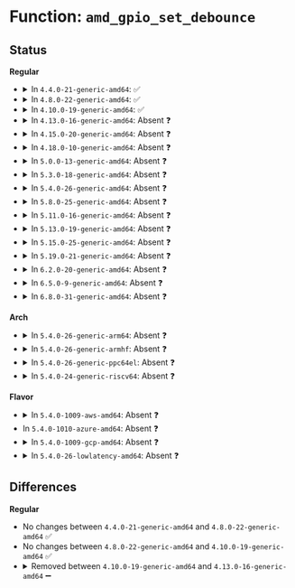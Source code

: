 # Function: <code>amd_gpio_set_debounce</code>

## Status
<b>Regular</b>
<ul>
<li>
<details>
<summary>In <code>4.4.0-21-generic-amd64</code>: ✅</summary>

```c
int amd_gpio_set_debounce(struct gpio_chip * gc, unsigned int offset, unsigned int debounce)
```

```json
{
  "name": "amd_gpio_set_debounce",
  "collision_type": "Unique Static",
  "inline_type": "No",
  "funcs": [
    {
      "addr": 18446744071583177456,
      "name": "amd_gpio_set_debounce",
      "external": false,
      "loc": "drivers/pinctrl/pinctrl-amd.c:118",
      "file": "drivers/pinctrl/pinctrl-amd.c",
      "inline": "seen, unknown",
      "caller_inline": [],
      "caller_func": []
    }
  ],
  "symbols": [
    {
      "addr": 18446744071583177456,
      "name": "amd_gpio_set_debounce",
      "section": ".text",
      "bind": "STB_LOCAL",
      "size": 273
    }
  ]
}
```
</details>
</li>
<li>
<details>
<summary>In <code>4.8.0-22-generic-amd64</code>: ✅</summary>

```c
int amd_gpio_set_debounce(struct gpio_chip * gc, unsigned int offset, unsigned int debounce)
```

```json
{
  "name": "amd_gpio_set_debounce",
  "collision_type": "Unique Static",
  "inline_type": "No",
  "funcs": [
    {
      "addr": 18446744071583474752,
      "name": "amd_gpio_set_debounce",
      "external": false,
      "loc": "drivers/pinctrl/pinctrl-amd.c:102",
      "file": "drivers/pinctrl/pinctrl-amd.c",
      "inline": "seen, unknown",
      "caller_inline": [],
      "caller_func": []
    }
  ],
  "symbols": [
    {
      "addr": 18446744071583474752,
      "name": "amd_gpio_set_debounce",
      "section": ".text",
      "bind": "STB_LOCAL",
      "size": 254
    }
  ]
}
```
</details>
</li>
<li>
<details>
<summary>In <code>4.10.0-19-generic-amd64</code>: ✅</summary>

```c
int amd_gpio_set_debounce(struct gpio_chip * gc, unsigned int offset, unsigned int debounce)
```

```json
{
  "name": "amd_gpio_set_debounce",
  "collision_type": "Unique Static",
  "inline_type": "No",
  "funcs": [
    {
      "addr": 18446744071583602128,
      "name": "amd_gpio_set_debounce",
      "external": false,
      "loc": "drivers/pinctrl/pinctrl-amd.c:102",
      "file": "drivers/pinctrl/pinctrl-amd.c",
      "inline": "seen, unknown",
      "caller_inline": [],
      "caller_func": []
    }
  ],
  "symbols": [
    {
      "addr": 18446744071583602128,
      "name": "amd_gpio_set_debounce",
      "section": ".text",
      "bind": "STB_LOCAL",
      "size": 254
    }
  ]
}
```
</details>
</li>
<li>
<details>
<summary>In <code>4.13.0-16-generic-amd64</code>: Absent ❓</summary>

```json
{
  "name": "amd_gpio_set_debounce",
  "collision_type": "Unique Static",
  "inline_type": "Full",
  "funcs": [
    {
      "addr": 18446744071583641585,
      "name": "amd_gpio_set_debounce",
      "external": false,
      "loc": "drivers/pinctrl/pinctrl-amd.c:107",
      "file": "drivers/pinctrl/pinctrl-amd.c",
      "inline": "not declared, inlined",
      "caller_inline": [
        "drivers/pinctrl/pinctrl-amd.c:amd_gpio_set_config"
      ],
      "caller_func": []
    }
  ],
  "symbols": []
}
```
</details>
</li>
<li>
<details>
<summary>In <code>4.15.0-20-generic-amd64</code>: Absent ❓</summary>

```json
{
  "name": "amd_gpio_set_debounce",
  "collision_type": "Unique Static",
  "inline_type": "Full",
  "funcs": [
    {
      "addr": 18446744071583888001,
      "name": "amd_gpio_set_debounce",
      "external": false,
      "loc": "drivers/pinctrl/pinctrl-amd.c:107",
      "file": "drivers/pinctrl/pinctrl-amd.c",
      "inline": "not declared, inlined",
      "caller_inline": [
        "drivers/pinctrl/pinctrl-amd.c:amd_gpio_set_config"
      ],
      "caller_func": []
    }
  ],
  "symbols": []
}
```
</details>
</li>
<li>
<details>
<summary>In <code>4.18.0-10-generic-amd64</code>: Absent ❓</summary>

```json
{
  "name": "amd_gpio_set_debounce",
  "collision_type": "Unique Static",
  "inline_type": "Full",
  "funcs": [
    {
      "addr": 18446744071584089109,
      "name": "amd_gpio_set_debounce",
      "external": false,
      "loc": "drivers/pinctrl/pinctrl-amd.c:120",
      "file": "drivers/pinctrl/pinctrl-amd.c",
      "inline": "not declared, inlined",
      "caller_inline": [
        "drivers/pinctrl/pinctrl-amd.c:amd_gpio_set_config"
      ],
      "caller_func": []
    }
  ],
  "symbols": []
}
```
</details>
</li>
<li>
<details>
<summary>In <code>5.0.0-13-generic-amd64</code>: Absent ❓</summary>

```json
{
  "name": "amd_gpio_set_debounce",
  "collision_type": "Unique Static",
  "inline_type": "Full",
  "funcs": [
    {
      "addr": 18446744071584173669,
      "name": "amd_gpio_set_debounce",
      "external": false,
      "loc": "drivers/pinctrl/pinctrl-amd.c:120",
      "file": "drivers/pinctrl/pinctrl-amd.c",
      "inline": "not declared, inlined",
      "caller_inline": [
        "drivers/pinctrl/pinctrl-amd.c:amd_gpio_set_config"
      ],
      "caller_func": []
    }
  ],
  "symbols": []
}
```
</details>
</li>
<li>
<details>
<summary>In <code>5.3.0-18-generic-amd64</code>: Absent ❓</summary>

```json
{
  "name": "amd_gpio_set_debounce",
  "collision_type": "Unique Static",
  "inline_type": "Full",
  "funcs": [
    {
      "addr": 18446744071584362565,
      "name": "amd_gpio_set_debounce",
      "external": false,
      "loc": "drivers/pinctrl/pinctrl-amd.c:116",
      "file": "drivers/pinctrl/pinctrl-amd.c",
      "inline": "not declared, inlined",
      "caller_inline": [
        "drivers/pinctrl/pinctrl-amd.c:amd_gpio_set_config"
      ],
      "caller_func": []
    }
  ],
  "symbols": []
}
```
</details>
</li>
<li>
<details>
<summary>In <code>5.4.0-26-generic-amd64</code>: Absent ❓</summary>

```json
{
  "name": "amd_gpio_set_debounce",
  "collision_type": "Unique Static",
  "inline_type": "Full",
  "funcs": [
    {
      "addr": 18446744071584497493,
      "name": "amd_gpio_set_debounce",
      "external": false,
      "loc": "drivers/pinctrl/pinctrl-amd.c:116",
      "file": "drivers/pinctrl/pinctrl-amd.c",
      "inline": "not declared, inlined",
      "caller_inline": [
        "drivers/pinctrl/pinctrl-amd.c:amd_gpio_set_config"
      ],
      "caller_func": []
    }
  ],
  "symbols": []
}
```
</details>
</li>
<li>
<details>
<summary>In <code>5.8.0-25-generic-amd64</code>: Absent ❓</summary>

```json
{
  "name": "amd_gpio_set_debounce",
  "collision_type": "Unique Static",
  "inline_type": "Full",
  "funcs": [
    {
      "addr": 18446744071585162373,
      "name": "amd_gpio_set_debounce",
      "external": false,
      "loc": "drivers/pinctrl/pinctrl-amd.c:119",
      "file": "drivers/pinctrl/pinctrl-amd.c",
      "inline": "not declared, inlined",
      "caller_inline": [
        "drivers/pinctrl/pinctrl-amd.c:amd_gpio_set_config"
      ],
      "caller_func": []
    }
  ],
  "symbols": []
}
```
</details>
</li>
<li>
<details>
<summary>In <code>5.11.0-16-generic-amd64</code>: Absent ❓</summary>

```json
{
  "name": "amd_gpio_set_debounce",
  "collision_type": "Unique Static",
  "inline_type": "Full",
  "funcs": [
    {
      "addr": 18446744071585312181,
      "name": "amd_gpio_set_debounce",
      "external": false,
      "loc": "drivers/pinctrl/pinctrl-amd.c:119",
      "file": "drivers/pinctrl/pinctrl-amd.c",
      "inline": "not declared, inlined",
      "caller_inline": [
        "drivers/pinctrl/pinctrl-amd.c:amd_gpio_set_config"
      ],
      "caller_func": []
    }
  ],
  "symbols": []
}
```
</details>
</li>
<li>
<details>
<summary>In <code>5.13.0-19-generic-amd64</code>: Absent ❓</summary>

```json
{
  "name": "amd_gpio_set_debounce",
  "collision_type": "Unique Static",
  "inline_type": "Full",
  "funcs": [
    {
      "addr": 18446744071585196693,
      "name": "amd_gpio_set_debounce",
      "external": false,
      "loc": "drivers/pinctrl/pinctrl-amd.c:119",
      "file": "drivers/pinctrl/pinctrl-amd.c",
      "inline": "not declared, inlined",
      "caller_inline": [
        "drivers/pinctrl/pinctrl-amd.c:amd_gpio_set_config"
      ],
      "caller_func": []
    }
  ],
  "symbols": []
}
```
</details>
</li>
<li>
<details>
<summary>In <code>5.15.0-25-generic-amd64</code>: Absent ❓</summary>

```json
{
  "name": "amd_gpio_set_debounce",
  "collision_type": "Unique Static",
  "inline_type": "Full",
  "funcs": [
    {
      "addr": 18446744071585650997,
      "name": "amd_gpio_set_debounce",
      "external": false,
      "loc": "drivers/pinctrl/pinctrl-amd.c:119",
      "file": "drivers/pinctrl/pinctrl-amd.c",
      "inline": "not declared, inlined",
      "caller_inline": [
        "drivers/pinctrl/pinctrl-amd.c:amd_gpio_set_config"
      ],
      "caller_func": []
    }
  ],
  "symbols": []
}
```
</details>
</li>
<li>
<details>
<summary>In <code>5.19.0-21-generic-amd64</code>: Absent ❓</summary>

```json
{
  "name": "amd_gpio_set_debounce",
  "collision_type": "Unique Static",
  "inline_type": "Full",
  "funcs": [
    {
      "addr": 18446744071586812789,
      "name": "amd_gpio_set_debounce",
      "external": false,
      "loc": "drivers/pinctrl/pinctrl-amd.c:119",
      "file": "drivers/pinctrl/pinctrl-amd.c",
      "inline": "not declared, inlined",
      "caller_inline": [
        "drivers/pinctrl/pinctrl-amd.c:amd_gpio_set_config"
      ],
      "caller_func": []
    }
  ],
  "symbols": []
}
```
</details>
</li>
<li>
<details>
<summary>In <code>6.2.0-20-generic-amd64</code>: Absent ❓</summary>

```json
{
  "name": "amd_gpio_set_debounce",
  "collision_type": "Unique Static",
  "inline_type": "Full",
  "funcs": [
    {
      "addr": 18446744071587951701,
      "name": "amd_gpio_set_debounce",
      "external": false,
      "loc": "drivers/pinctrl/pinctrl-amd.c:118",
      "file": "drivers/pinctrl/pinctrl-amd.c",
      "inline": "not declared, inlined",
      "caller_inline": [
        "drivers/pinctrl/pinctrl-amd.c:amd_gpio_set_config"
      ],
      "caller_func": []
    }
  ],
  "symbols": []
}
```
</details>
</li>
<li>
<details>
<summary>In <code>6.5.0-9-generic-amd64</code>: Absent ❓</summary>

```json
{
  "name": "amd_gpio_set_debounce",
  "collision_type": "Unique Static",
  "inline_type": "Full",
  "funcs": [
    {
      "addr": 18446744071588228400,
      "name": "amd_gpio_set_debounce",
      "external": false,
      "loc": "drivers/pinctrl/pinctrl-amd.c:119",
      "file": "drivers/pinctrl/pinctrl-amd.c",
      "inline": "not declared, inlined",
      "caller_inline": [
        "drivers/pinctrl/pinctrl-amd.c:amd_pinconf_set"
      ],
      "caller_func": []
    }
  ],
  "symbols": []
}
```
</details>
</li>
<li>
<details>
<summary>In <code>6.8.0-31-generic-amd64</code>: Absent ❓</summary>

```json
{
  "name": "amd_gpio_set_debounce",
  "collision_type": "Unique Static",
  "inline_type": "Full",
  "funcs": [
    {
      "addr": 18446744071588521312,
      "name": "amd_gpio_set_debounce",
      "external": false,
      "loc": "drivers/pinctrl/pinctrl-amd.c:119",
      "file": "drivers/pinctrl/pinctrl-amd.c",
      "inline": "not declared, inlined",
      "caller_inline": [
        "drivers/pinctrl/pinctrl-amd.c:amd_pinconf_set"
      ],
      "caller_func": []
    }
  ],
  "symbols": []
}
```
</details>
</li>
</ul>
<b>Arch</b>
<ul>
<li>
<details>
<summary>In <code>5.4.0-26-generic-arm64</code>: Absent ❓</summary>

```json
{
  "name": "amd_gpio_set_debounce",
  "collision_type": "Unique Static",
  "inline_type": "Full",
  "funcs": [
    {
      "addr": 18446603336496525820,
      "name": "amd_gpio_set_debounce",
      "external": false,
      "loc": "drivers/pinctrl/pinctrl-amd.c:116",
      "file": "drivers/pinctrl/pinctrl-amd.c",
      "inline": "not declared, inlined",
      "caller_inline": [
        "drivers/pinctrl/pinctrl-amd.c:amd_gpio_set_config"
      ],
      "caller_func": []
    }
  ],
  "symbols": []
}
```
</details>
</li>
<li>
<details>
<summary>In <code>5.4.0-26-generic-armhf</code>: Absent ❓</summary>

```json
{
  "name": "amd_gpio_set_debounce",
  "collision_type": "Unique Static",
  "inline_type": "Full",
  "funcs": [
    {
      "addr": 3229829212,
      "name": "amd_gpio_set_debounce",
      "external": false,
      "loc": "drivers/pinctrl/pinctrl-amd.c:116",
      "file": "drivers/pinctrl/pinctrl-amd.c",
      "inline": "not declared, inlined",
      "caller_inline": [
        "drivers/pinctrl/pinctrl-amd.c:amd_gpio_set_config"
      ],
      "caller_func": []
    }
  ],
  "symbols": []
}
```
</details>
</li>
<li>
<details>
<summary>In <code>5.4.0-26-generic-ppc64el</code>: Absent ❓</summary>

```json
{
  "name": "amd_gpio_set_debounce",
  "collision_type": "Unique Static",
  "inline_type": "Full",
  "funcs": [
    {
      "addr": 13835058055290749100,
      "name": "amd_gpio_set_debounce",
      "external": false,
      "loc": "drivers/pinctrl/pinctrl-amd.c:116",
      "file": "drivers/pinctrl/pinctrl-amd.c",
      "inline": "not declared, inlined",
      "caller_inline": [
        "drivers/pinctrl/pinctrl-amd.c:amd_gpio_set_config"
      ],
      "caller_func": []
    }
  ],
  "symbols": []
}
```
</details>
</li>
<li>
<details>
<summary>In <code>5.4.0-24-generic-riscv64</code>: Absent ❓</summary>

```json
{
  "name": "amd_gpio_set_debounce",
  "collision_type": "Unique Static",
  "inline_type": "Full",
  "funcs": [
    {
      "addr": 18446743936275440286,
      "name": "amd_gpio_set_debounce",
      "external": false,
      "loc": "drivers/pinctrl/pinctrl-amd.c:116",
      "file": "drivers/pinctrl/pinctrl-amd.c",
      "inline": "not declared, inlined",
      "caller_inline": [
        "drivers/pinctrl/pinctrl-amd.c:amd_gpio_set_config"
      ],
      "caller_func": []
    }
  ],
  "symbols": []
}
```
</details>
</li>
</ul>
<b>Flavor</b>
<ul>
<li>
<details>
<summary>In <code>5.4.0-1009-aws-amd64</code>: Absent ❓</summary>

```json
{
  "name": "amd_gpio_set_debounce",
  "collision_type": "Unique Static",
  "inline_type": "Full",
  "funcs": [
    {
      "addr": 18446744071584466245,
      "name": "amd_gpio_set_debounce",
      "external": false,
      "loc": "drivers/pinctrl/pinctrl-amd.c:116",
      "file": "drivers/pinctrl/pinctrl-amd.c",
      "inline": "not declared, inlined",
      "caller_inline": [
        "drivers/pinctrl/pinctrl-amd.c:amd_gpio_set_config"
      ],
      "caller_func": []
    }
  ],
  "symbols": []
}
```
</details>
</li>
<li>
In <code>5.4.0-1010-azure-amd64</code>: Absent ❓
</li>
<li>
<details>
<summary>In <code>5.4.0-1009-gcp-amd64</code>: Absent ❓</summary>

```json
{
  "name": "amd_gpio_set_debounce",
  "collision_type": "Unique Static",
  "inline_type": "Full",
  "funcs": [
    {
      "addr": 18446744071584449157,
      "name": "amd_gpio_set_debounce",
      "external": false,
      "loc": "drivers/pinctrl/pinctrl-amd.c:116",
      "file": "drivers/pinctrl/pinctrl-amd.c",
      "inline": "not declared, inlined",
      "caller_inline": [
        "drivers/pinctrl/pinctrl-amd.c:amd_gpio_set_config"
      ],
      "caller_func": []
    }
  ],
  "symbols": []
}
```
</details>
</li>
<li>
<details>
<summary>In <code>5.4.0-26-lowlatency-amd64</code>: Absent ❓</summary>

```json
{
  "name": "amd_gpio_set_debounce",
  "collision_type": "Unique Static",
  "inline_type": "Full",
  "funcs": [
    {
      "addr": 18446744071584555285,
      "name": "amd_gpio_set_debounce",
      "external": false,
      "loc": "drivers/pinctrl/pinctrl-amd.c:116",
      "file": "drivers/pinctrl/pinctrl-amd.c",
      "inline": "not declared, inlined",
      "caller_inline": [
        "drivers/pinctrl/pinctrl-amd.c:amd_gpio_set_config"
      ],
      "caller_func": []
    }
  ],
  "symbols": []
}
```
</details>
</li>
</ul>

## Differences
<b>Regular</b>
<ul>
<li>
No changes between <code>4.4.0-21-generic-amd64</code> and <code>4.8.0-22-generic-amd64</code> ✅
</li>
<li>
No changes between <code>4.8.0-22-generic-amd64</code> and <code>4.10.0-19-generic-amd64</code> ✅
</li>
<li>
<details>
<summary>Removed between <code>4.10.0-19-generic-amd64</code> and <code>4.13.0-16-generic-amd64</code> ➖</summary>

```c
int amd_gpio_set_debounce(struct gpio_chip * gc, unsigned int offset, unsigned int debounce)
```
</details>
</li>
</ul>
